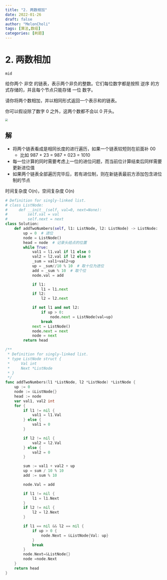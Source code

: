 ```yaml
---
title: "2. 两数相加"
date: 2022-01-26
draft: false
author: "MelonCholi"
tags: [算法,数组]
categories: [刷题]
---
```


# 2. 两数相加

`mid`

给你两个 非空 的链表，表示两个非负的整数。它们每位数字都是按照 逆序 的方式存储的，并且每个节点只能存储 一位 数字。

请你将两个数相加，并以相同形式返回一个表示和的链表。

你可以假设除了数字 0 之外，这两个数都不会以 0 开头。

<img src="https://markdown-1303167219.cos.ap-shanghai.myqcloud.com/addtwonumber1.jpg" style="zoom:50%;" />

## 解

- 将两个链表看成是相同长度的进行遍历，如果一个链表较短则在前面补 00
    - 比如 987 + 23 = 987 + 023 = 1010
- 每一位计算的同时需要考虑上一位的进位问题，而当前位计算结束后同样需要更新进位值
- 如果两个链表全部遍历完毕后，若有进位制，则在新链表最前方添加包含进位制的节点

时间复杂度 O(n)，空间复杂度 O(n)

```python
# Definition for singly-linked list.
# class ListNode:
#     def __init__(self, val=0, next=None):
#         self.val = val
#         self.next = next
class Solution:
    def addTwoNumbers(self, l1: ListNode, l2: ListNode) -> ListNode:
        up = 0  # 进位
        node = ListNode()
        head = node  # 记录头结点的位置
        while True:
            val1 = l1.val if l1 else 0
            val2 = l2.val if l2 else 0
            _sum = val1+val2+up
            up = _sum//10 % 10  # 取十位为进位
            add = _sum % 10  # 取个位
            node.val = add

            if l1:
                l1 = l1.next
            if l2:
                l2 = l2.next

            if not l1 and not l2:
                if up > 0:
                    node.next = ListNode(val=up)
                break
            next = ListNode()
            node.next = next
            node = next
        return head
```

```go
/**
 * Definition for singly-linked list.
 * type ListNode struct {
 *     Val int
 *     Next *ListNode
 * }
 */
func addTwoNumbers(l1 *ListNode, l2 *ListNode) *ListNode {
    up := 0
	node := &ListNode{}
	head := node
	var val1, val2 int
	for {
		if l1 != nil {
			val1 = l1.Val
		} else {
			val1 = 0
		}

		if l2 != nil {
			val2 = l2.Val
		} else {
			val2 = 0
		}

		sum := val1 + val2 + up
		up = sum / 10 % 10
		add := sum % 10

		node.Val = add

		if l1 != nil {
			l1 = l1.Next
		}
		if l2 != nil {
			l2 = l2.Next
		}

		if l1 == nil && l2 == nil {
			if up > 0 {
				node.Next = &ListNode{Val: up}
			}
			break
		}
        node.Next=&ListNode{}
        node =node.Next
	}
	return head
}
```

